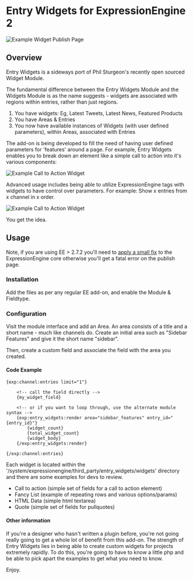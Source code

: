# Entry Widgets for ExpressionEngine 2

![Example Widget Publish Page](http://f.cl.ly/items/0J3z3w3n3L013h2c3f32/Image%202013.05.31%2012%3A34%3A51%20PM.png)

## Overview

Entry Widgets is a sideways port of Phil Sturgeon's recently open sourced Widget Module.

The fundamental difference between the Entry Widgets Module and the Widgets Module is as the name suggests - widgets are associated with regions within entries, rather than just regions.

1. You have widgets:
  Eg, Latest Tweets, Latest News, Featured Products
2. You have Areas & Entries
3. You now have available instances of Widgets (with user defined parameters), within Areas, associated with Entries

The add-on is being developed to fill the need of having user defined parameters for 'features' around a page. For example, Entry Widgets enables you to break down an element like a simple call to action into it's various components:

![Example Call to Action Widget](http://f.cl.ly/items/1V1X3E061d0b2N2e0g40/Image%202013.05.31%201%3A55%3A06%20PM.png)

Advanced usage includes being able to utilize ExpressionEngine tags with widgets to have control over parameters. For example: Show x entries from x channel in x order.

![Example Call to Action Widget](http://f.cl.ly/items/2b353m0G2g1D2A202j1K/Image%202013.05.31%201%3A57%3A49%20PM.png)

You get the idea.

## Usage

Note, if you are using EE > 2.7.2 you'll need to [apply a small fix](https://support.ellislab.com/bugs/detail/19427) to the ExpressionEngine core otherwise you'll get a fatal error on the publish page.

### Installation
Add the files as per any regular EE add-on, and enable the Module &amp; Fieldtype.

### Configuration

Visit the module interface and add an Area. An area consists of a title and a short name - much like channels do. Create an initial area such as "Sidebar Features" and give it the short name "sidebar".

Then, create a custom field and associate the field with the area you created.

#### Code Example

	{exp:channel:entries limit="1"}

		<!-- call the field directly -->
		{my_widget_field}

		<!-- or if you want to loop through, use the alternate module syntax -->
		{exp:entry_widgets:render area="sidebar_features" entry_id="{entry_id}"}		
			{widget_count}
			{total_widget_count}
			{widget_body}
		{/exp:entry_widgets:render}

	{/exp:channel:entries}

Each widget is located within the '/system/expressionengine/third_party/entry_widgets/widgets' directory and there are some examples for devs to review.

 - Call to action (simple set of fields for a call to action element)
 - Fancy List (example of repeating rows and various options/params)
 - HTML Data (simple html textarea)
 - Quote (simple set of fields for pullquotes)

#### Other information

If you're a designer who hasn't written a plugin before, you're not going really going to get a whole lot of benefit from this add-on. The strength of Entry Widgets lies in being able to create custom widgets for projects extremely rapidly. To do this, you're going to have to know a little php and be able to pick apart the examples to get what you need to know.

Enjoy.

